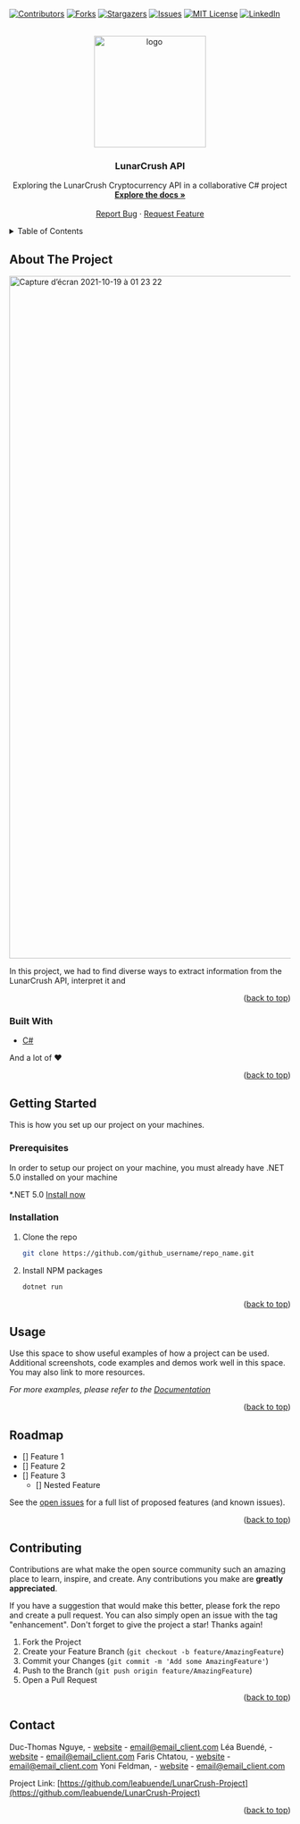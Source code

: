 <div id="top"></div>
<!--
*** Thanks for checking out the Best-README-Template. If you have a suggestion
*** that would make this better, please fork the repo and create a pull request
*** or simply open an issue with the tag "enhancement".
*** Don't forget to give the project a star!
*** Thanks again! Now go create something AMAZING! :D
-->



<!-- PROJECT SHIELDS -->
<!--
*** I'm using markdown "reference style" links for readability.
*** Reference links are enclosed in brackets [ ] instead of parentheses ( ).
*** See the bottom of this document for the declaration of the reference variables
*** for contributors-url, forks-url, etc. This is an optional, concise syntax you may use.
*** https://www.markdownguide.org/basic-syntax/#reference-style-links
-->
[![Contributors][contributors-shield]][contributors-url]
[![Forks][forks-shield]][forks-url]
[![Stargazers][stars-shield]][stars-url]
[![Issues][issues-shield]][issues-url]
[![MIT License][license-shield]][license-url]
[![LinkedIn][linkedin-shield]][linkedin-url]



<!-- PROJECT LOGO -->
<br />
<div align="center">
  <a href="https://github.com/leabuende/LunarCrush-Project">
    <img width="200" alt="logo" src="https://github.com/leabuende/LunarCrush-Project/blob/5.0/updateReadme/lunarcrush-icon-light-retro.png">
  </a>

<h3 align="center">LunarCrush API</h3>

  <p align="center">
    Exploring the LunarCrush Cryptocurrency API in a collaborative C# project 
    <br />
    <a href="https://github.com/leabuende/LunarCrush-Project"><strong>Explore the docs »</strong></a>
    <br />
    <br />
    <a href="https://github.com/leabuende/LunarCrush-Project/issues">Report Bug</a>
    ·
    <a href="https://github.com/leabuende/LunarCrush-Project/issues">Request Feature</a>
  </p>
</div>



<!-- TABLE OF CONTENTS -->
<details>
  <summary>Table of Contents</summary>
  <ol>
    <li>
      <a href="#about-the-project">About The Project</a>
      <ul>
        <li><a href="#built-with">Built With</a></li>
      </ul>
    </li>
    <li>
      <a href="#getting-started">Getting Started</a>
      <ul>
        <li><a href="#prerequisites">Prerequisites</a></li>
        <li><a href="#installation">Installation</a></li>
      </ul>
    </li>
    <li><a href="#usage">Usage</a></li>
    <li><a href="#roadmap">Roadmap</a></li>
    <li><a href="#contributing">Contributing</a></li>
    <li><a href="#contact">Contact</a></li>
  </ol>
</details>




<!-- ABOUT THE PROJECT -->
## About The Project

<img width="1222" alt="Capture d’écran 2021-10-19 à 01 23 22" src="https://user-images.githubusercontent.com/46668755/137819464-8f59b9b5-986d-4ae6-a896-be5171eeeca1.png">

In this project, we had to find diverse ways to extract information from the LunarCrush API, interpret it and 

<p align="right">(<a href="#top">back to top</a>)</p>



### Built With


* [C#](https://docs.microsoft.com/fr-fr/dotnet/csharp/)

And a lot of ❤️

<p align="right">(<a href="#top">back to top</a>)</p>



<!-- GETTING STARTED -->
## Getting Started

This is how you set up our project on your machines.

### Prerequisites

In order to setup our project on your machine, you must already have .NET 5.0 installed on your machine
 
*.NET 5.0
[Install now](https://dotnet.microsoft.com/download)


### Installation

1. Clone the repo
   ```sh
   git clone https://github.com/github_username/repo_name.git
   ```
2. Install NPM packages
   ```sh
   dotnet run
   ```

<p align="right">(<a href="#top">back to top</a>)</p>



<!-- USAGE EXAMPLES -->
## Usage

Use this space to show useful examples of how a project can be used. Additional screenshots, code examples and demos work well in this space. You may also link to more resources.

_For more examples, please refer to the [Documentation](https://example.com)_

<p align="right">(<a href="#top">back to top</a>)</p>



<!-- ROADMAP -->
## Roadmap

- [] Feature 1
- [] Feature 2
- [] Feature 3
    - [] Nested Feature

See the [open issues](https://github.com/github_username/repo_name/issues) for a full list of proposed features (and known issues).

<p align="right">(<a href="#top">back to top</a>)</p>



<!-- CONTRIBUTING -->
## Contributing

Contributions are what make the open source community such an amazing place to learn, inspire, and create. Any contributions you make are **greatly appreciated**.

If you have a suggestion that would make this better, please fork the repo and create a pull request. You can also simply open an issue with the tag "enhancement".
Don't forget to give the project a star! Thanks again!

1. Fork the Project
2. Create your Feature Branch (`git checkout -b feature/AmazingFeature`)
3. Commit your Changes (`git commit -m 'Add some AmazingFeature'`)
4. Push to the Branch (`git push origin feature/AmazingFeature`)
5. Open a Pull Request

<p align="right">(<a href="#top">back to top</a>)</p>


<!-- CONTACT -->
## Contact

Duc-Thomas Nguye, - [website](https://twitter.com/twitter_handle) - email@email_client.com
Léa Buendé, - [website](https://twitter.com/twitter_handle) - email@email_client.com
Faris Chtatou, - [website](https://twitter.com/twitter_handle) - email@email_client.com
Yoni Feldman, - [website](https://twitter.com/twitter_handle) - email@email_client.com


Project Link: [https://github.com/leabuende/LunarCrush-Project](https://github.com/leabuende/LunarCrush-Project)

<p align="right">(<a href="#top">back to top</a>)</p>





<!-- MARKDOWN LINKS & IMAGES -->
<!-- https://www.markdownguide.org/basic-syntax/#reference-style-links -->
[contributors-shield]: https://img.shields.io/github/contributors/github_username/repo_name.svg?style=for-the-badge
[contributors-url]: https://github.com/github_username/repo_name/graphs/contributors
[forks-shield]: https://img.shields.io/github/forks/github_username/repo_name.svg?style=for-the-badge
[forks-url]: https://github.com/github_username/repo_name/network/members
[stars-shield]: https://img.shields.io/github/stars/github_username/repo_name.svg?style=for-the-badge
[stars-url]: https://github.com/github_username/repo_name/stargazers
[issues-shield]: https://img.shields.io/github/issues/github_username/repo_name.svg?style=for-the-badge
[issues-url]: https://github.com/github_username/repo_name/issues
[license-shield]: https://img.shields.io/github/license/github_username/repo_name.svg?style=for-the-badge
[license-url]: https://github.com/github_username/repo_name/blob/master/LICENSE.txt
[linkedin-shield]: https://img.shields.io/badge/-LinkedIn-black.svg?style=for-the-badge&logo=linkedin&colorB=555
[linkedin-url]: https://linkedin.com/in/linkedin_username
[product-screenshot]: images/screenshot.png
